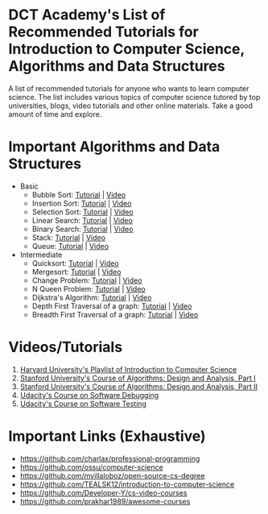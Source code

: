 # DCT Academy's List of Recommended Tutorials for Introduction to Computer Science, Algorithms and Data Structures

A list of recommended tutorials for anyone who wants to learn computer science. The list includes various topics of computer science tutored by top universities, blogs, video tutorials and other online materials. Take a good amount of time and explore.

# Important Algorithms and Data Structures

* Basic
    * Bubble Sort: [Tutorial](https://www.geeksforgeeks.org/bubble-sort/) | [Video](https://www.youtube.com/watch?v=j5uXyPJ0Pew&list=PL2_aWCzGMAwL3ldWlrii6YeLszojgH77j)
    * Insertion Sort: [Tutorial](https://www.geeksforgeeks.org/insertion-sort/) | [Video](https://www.youtube.com/watch?v=j5uXyPJ0Pew&list=PL2_aWCzGMAwL3ldWlrii6YeLszojgH77j)
    * Selection Sort: [Tutorial](https://www.geeksforgeeks.org/selection-sort/) | [Video](https://www.youtube.com/watch?v=j5uXyPJ0Pew&list=PL2_aWCzGMAwL3ldWlrii6YeLszojgH77j)
    * Linear Search: [Tutorial](https://www.geeksforgeeks.org/linear-search/) | [Video](https://www.youtube.com/watch?v=TwsgCHYmbbA)
    * Binary Search: [Tutorial](https://www.geeksforgeeks.org/binary-search/) | [Video](https://www.youtube.com/watch?v=j5uXyPJ0Pew&list=PL2_aWCzGMAwL3ldWlrii6YeLszojgH77j)
    * Stack: [Tutorial](https://www.geeksforgeeks.org/stack-data-structure/) | [Video](https://www.youtube.com/watch?v=Ns7tGNbtvV4)
    * Queue: [Tutorial](https://www.geeksforgeeks.org/queue-data-structure/) | [Video](https://www.youtube.com/watch?v=Ns7tGNbtvV4)
* Intermediate
    * Quicksort: [Tutorial](https://www.geeksforgeeks.org/quick-sort/) | [Video](https://www.youtube.com/watch?v=aQiWF4E8flQ)
    * Mergesort: [Tutorial](https://www.geeksforgeeks.org/merge-sort/) | [Video](https://www.youtube.com/watch?v=Ns7tGNbtvV4)
    * Change Problem: [Tutorial](https://www.geeksforgeeks.org/coin-change-dp-7/) | [Video](https://www.youtube.com/watch?v=F28xN-S1SmI)
    * N Queen Problem: [Tutorial](https://www.geeksforgeeks.org/n-queen-problem-backtracking-3/) | [Video](https://www.youtube.com/watch?v=0DeznFqrgAI)
    * Dijkstra's Algorithm: [Tutorial](https://www.geeksforgeeks.org/breadth-first-search-or-bfs-for-a-graph/) | [Video](https://www.youtube.com/watch?v=2E7MmKv0Y24)
    * Depth First Traversal of a graph: [Tutorial](https://www.geeksforgeeks.org/depth-first-search-or-dfs-for-a-graph/) | [Video](https://www.youtube.com/watch?v=zaBhtODEL0w)
    * Breadth First Traversal of a graph: [Tutorial](https://www.geeksforgeeks.org/breadth-first-search-or-bfs-for-a-graph/) | [Video](https://www.youtube.com/watch?v=zaBhtODEL0w)

# Videos/Tutorials
1. [Harvard University's Playlist of Introduction to Computer Science](https://www.youtube.com/playlist?list=PLhQjrBD2T3828ZVcVzEIhsHVgjANGZveu)
2. [Stanford University's Course of Algorithms: Design and Analysis, Part I](https://lagunita.stanford.edu/courses/course-v1:Engineering+Algorithms1+SelfPaced/about)
3. [Stanford University's Course of Algorithms: Design and Analysis, Part II](https://lagunita.stanford.edu/courses/course-v1:Engineering+Algorithms2+SelfPaced/about)
4. [Udacity's Course on Software Debugging](https://www.udacity.com/course/software-debugging--cs259)
5. [Udacity's Course on Software Testing](https://www.udacity.com/course/software-testing--cs258)

# Important Links (Exhaustive)
* https://github.com/charlax/professional-programming
* https://github.com/ossu/computer-science
* https://github.com/mvillaloboz/open-source-cs-degree
* https://github.com/TEALSK12/introduction-to-computer-science
* https://github.com/Developer-Y/cs-video-courses
* https://github.com/prakhar1989/awesome-courses
